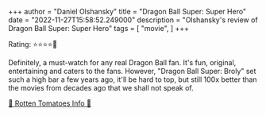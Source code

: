 +++
author = "Daniel Olshansky"
title = "Dragon Ball Super: Super Hero"
date = "2022-11-27T15:58:52.249000"
description = "Olshansky's review of Dragon Ball Super: Super Hero"
tags = [
    "movie",
]
+++

Rating: ⭐⭐⭐⭐🌟

Definitely, a must-watch for any real Dragon Ball fan. It's fun, original, entertaining and caters to the fans. However, "Dragon Ball Super: Broly" set such a high bar a few years ago, it'll be hard to top, but still 100x better than the movies from decades ago that we shall not speak of.

[🍅 Rotten Tomatoes Info 🍅](https://www.rottentomatoes.com//m/dragon_ball_super_super_hero)